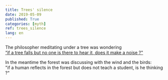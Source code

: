 ```yaml
---
title: Trees' silence
date: 2019-05-09
published: True
categories: [myth]
ref: trees_silence
lang: en
---
```


The philosopher meditating under a tree was wondering    
[“if a tree falls but no one is there to hear it, does it make a noise ?"](https://en.wikipedia.org/wiki/If_a_tree_falls_in_a_forest)
    
    
In the meantime the forest was discussing with the wind and the birds:    
"if a human reflects in the forest but does not teach a student, 
is he thinking ?"
